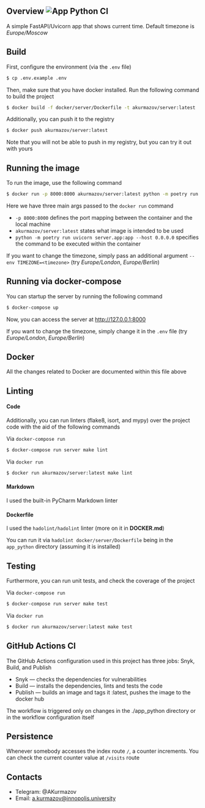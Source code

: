 ## Overview ![App Python CI](https://github.com/AKurmazov/labs/actions/workflows/app_python.yml/badge.svg)
A simple FastAPI/Uvicorn app that shows current time. Default timezone is *Europe/Moscow*

## Build
First, configure the environment (via the `.env` file)

```bash
$ cp .env.example .env
```

Then, make sure that you have docker installed. Run the following command to build the project

```bash
$ docker build -f docker/server/Dockerfile -t akurmazov/server:latest .
```

Additionally, you can push it to the registry

```bash
$ docker push akurmazov/server:latest
```

Note that you will not be able to push in my registry, but you can try it out with yours

## Running the image
To run the image, use the following command

```bash
$ docker run -p 8000:8000 akurmazov/server:latest python -m poetry run uvicorn server.app:app --host 0.0.0.0
```

Here we have three main args passed to the `docker run` command

* `-p 8000:8000` defines the port mapping between the container and the local machine
* `akurmazov/server:latest` states what image is intended to be used
* `python -m poetry run uvicorn server.app:app --host 0.0.0.0` specifies the command to be executed within the container

If you want to change the timezone, simply pass an additional argument `--env TIMEZONE=<timezone>` (try *Europe/London*, *Europe/Berlin*)

## Running via docker-compose
You can startup the server by running the following command 

```bash
$ docker-compose up
```

Now, you can access the server at http://127.0.0.1:8000

If you want to change the timezone, simply change it in the `.env` file (try *Europe/London*, *Europe/Berlin*)

## Docker

All the changes related to Docker are documented within this file above

## Linting

#### Code
Additionally, you can run linters (flake8, isort, and mypy) over the project code with the aid of the following commands

Via `docker-compose run`
```bash
$ docker-compose run server make lint
```

Via `docker run`
```bash
$ docker run akurmazov/server:latest make lint
```
 
#### Markdown
I used the built-in PyCharm Markdown linter

#### Dockerfile
I used the `hadolint/hadolint` linter (more on it in **DOCKER.md**)

You can run it via `hadolint docker/server/Dockerfile` being in the `app_python` directory (assuming it is installed)

## Testing
Furthermore, you can run unit tests, and check the coverage of the project

Via `docker-compose run`
```bash
$ docker-compose run server make test
```

Via `docker run`
```bash
$ docker run akurmazov/server:latest make test
```

## GitHub Actions CI

The GitHub Actions configuration used in this project has three jobs: Snyk, Build, and Publish

* Snyk — checks the dependencies for vulnerabilities
* Build — installs the dependencies, lints and tests the code
* Publish — builds an image and tags it :latest, pushes the image to the docker hub

The workflow is triggered only on changes in the ./app_python directory or in the workflow configuration itself

## Persistence
Whenever somebody accesses the index route `/`, a counter increments. You can check the current counter value at `/visits` route

## Contacts

* Telegram: @AKurmazov
* Email: a.kurmazov@innopolis.university
